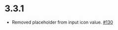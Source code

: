 # 3.3.1

- Removed placeholder from input icon value. [#130](https://github.com/shahabyazdi/react-multi-date-picker/issues/130)
